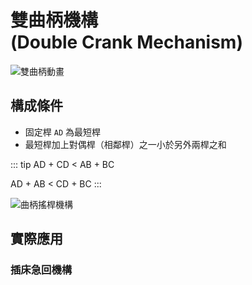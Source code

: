 # 雙曲柄機構<br />(Double Crank Mechanism)

![雙曲柄動畫](/images/linkage/雙曲柄動畫.gif)

## 構成條件

- 固定桿 `AD` 為最短桿
- 最短桿加上對偶桿（相鄰桿）之一小於另外兩桿之和

::: tip
AD + CD < AB + BC

AD + AB < CD + BC
:::

![曲柄搖桿機構](/images/linkage/雙曲柄機構.jpg)

## 實際應用

### 插床急回機構

<YoutubeEmbed video-id="DZ4eV4aAfkY" />
